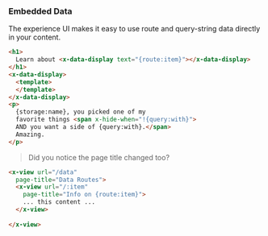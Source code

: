 


### Embedded Data

The experience UI makes it easy to use route and query-string data directly in your content.

````html
<h1>
  Learn about <x-data-display text="{route:item}"></x-data-display>
</h1>
<x-data-display>
  <template>
  </template>
</x-data-display>
<p>
  {storage:name}, you picked one of my
  favorite things <span x-hide-when="!{query:with}">
  AND you want a side of {query:with}.</span> 
  Amazing.
</p>
````

> Did you notice the page title changed too?

````html
<x-view url="/data"
  page-title="Data Routes">
  <x-view url="/:item"
    page-title="Info on {route:item}">
    ... this content ...
  </x-view>
  
</x-view>
````
